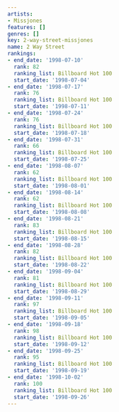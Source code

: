 ```yaml
---
artists:
- Missjones
features: []
genres: []
key: 2-way-street-missjones
name: 2 Way Street
rankings:
- end_date: '1998-07-10'
  rank: 82
  ranking_list: Billboard Hot 100
  start_date: '1998-07-04'
- end_date: '1998-07-17'
  rank: 76
  ranking_list: Billboard Hot 100
  start_date: '1998-07-11'
- end_date: '1998-07-24'
  rank: 76
  ranking_list: Billboard Hot 100
  start_date: '1998-07-18'
- end_date: '1998-07-31'
  rank: 66
  ranking_list: Billboard Hot 100
  start_date: '1998-07-25'
- end_date: '1998-08-07'
  rank: 62
  ranking_list: Billboard Hot 100
  start_date: '1998-08-01'
- end_date: '1998-08-14'
  rank: 62
  ranking_list: Billboard Hot 100
  start_date: '1998-08-08'
- end_date: '1998-08-21'
  rank: 83
  ranking_list: Billboard Hot 100
  start_date: '1998-08-15'
- end_date: '1998-08-28'
  rank: 82
  ranking_list: Billboard Hot 100
  start_date: '1998-08-22'
- end_date: '1998-09-04'
  rank: 81
  ranking_list: Billboard Hot 100
  start_date: '1998-08-29'
- end_date: '1998-09-11'
  rank: 97
  ranking_list: Billboard Hot 100
  start_date: '1998-09-05'
- end_date: '1998-09-18'
  rank: 98
  ranking_list: Billboard Hot 100
  start_date: '1998-09-12'
- end_date: '1998-09-25'
  rank: 95
  ranking_list: Billboard Hot 100
  start_date: '1998-09-19'
- end_date: '1998-10-02'
  rank: 100
  ranking_list: Billboard Hot 100
  start_date: '1998-09-26'
---
```


